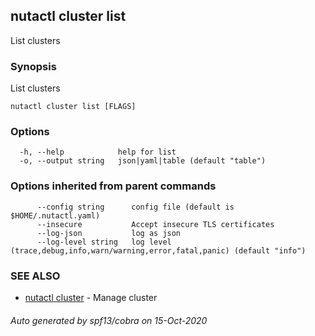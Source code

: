## nutactl cluster list

List clusters

### Synopsis

List clusters

```
nutactl cluster list [FLAGS]
```

### Options

```
  -h, --help            help for list
  -o, --output string   json|yaml|table (default "table")
```

### Options inherited from parent commands

```
      --config string      config file (default is $HOME/.nutactl.yaml)
      --insecure           Accept insecure TLS certificates
      --log-json           log as json
      --log-level string   log level (trace,debug,info,warn/warning,error,fatal,panic) (default "info")
```

### SEE ALSO

* [nutactl cluster](nutactl_cluster.md)	 - Manage cluster

###### Auto generated by spf13/cobra on 15-Oct-2020
